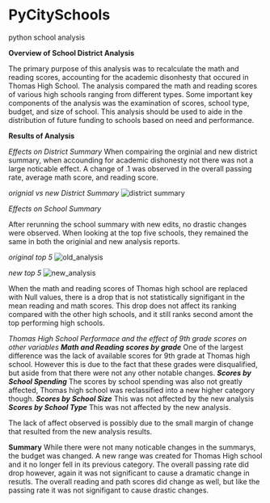 # PyCitySchools
python school analysis

**Overview of School District Analysis**

The primary purpose of this analysis was to recalculate the math and reading scores, accounting for the academic disonhesty that occured in Thomas High School. The analysis compared the math and reading scores of various high schools ranging from different types. Some important key components of the analysis was the examination of scores, school type, budget, and size of school. This analysis should be used to aide in the distribution of future funding to schools based on need and performance.

**Results of Analysis**

*Effects on District Summary*
When compairing the orginial and new district summary, when accounding for academic dishonesty not there was not a large noticable effect. A change of .1 was observed in the overall passing rate, average math score, and reading score.

*orignial vs new District Summary*
![district summary](https://user-images.githubusercontent.com/103790879/167481974-0043f1fc-912e-4af3-b490-6f614bab2c4a.png)


*Effects on School Summary*

 After rerunning the school summary with new edits, no drastic changes were observed. 
 When looking at the top five schools, they remained the same in both the originial and new analysis reports. 

*original top 5*
![old_analysis](https://user-images.githubusercontent.com/103790879/167480530-7f82a767-805a-47ce-a2af-0e61bcc15737.png)

*new top 5*
![new_analysis](https://user-images.githubusercontent.com/103790879/167480612-9750ce8a-410b-4cfe-91bc-4772eaabbb1b.png)

When the math and reading scores of Thomas high school are replaced with Null values, there is a drop that is not statistically signifigant in the mean reading and math scores. This drop does not affect its ranking compared with the other high schools, and it still ranks second amont the top performing high schools. 

*Thomas High School Performace and the effect of 9th grade scores on other variables*
  ***Math and Reading scores by grade***
 One of the largest difference was the lack of available scores for 9th grade at Thomas high school. However this is due to the fact that these grades were disqualified, but aside from that there were not any other notable changes. 
  ***Scores by School Spending***
  The scores by school spending was also not greatly affected, Thomas high school was reclassified into a new higher category though. 
  ***Scores by School Size***
  This was not affected by the new analysis
  ***Scores by School Type***
  This was not affected by the new analysis. 
  
  The lack of affect observed is possibly due to the small margin of change that resulted from the new analysis results. 
  
**Summary**
While there were not many noticable changes in the summarys, the budget was changed. A new range was created for Thomas High school and it no longer fell in its previous category. The overall passing rate did drop however, again it was not significant to cause a dramatic change in resutls. The overall reading and path scores did change as well, but like the passing rate it was not signifigant to cause drastic changes. 



